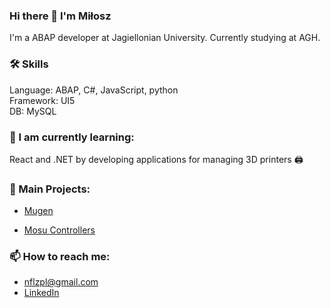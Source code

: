 ### Hi there 👋 I'm Miłosz
I'm a ABAP developer at Jagiellonian University. Currently studying at AGH.

### 🛠 Skills <br>
 Language: ABAP, C#, JavaScript, python <br>
 Framework: UI5 <br>
 DB: MySQL

### 🌱 I am currently learning:
React and .NET by developing applications for managing 3D printers 🖨️

### 🍾 Main Projects:
- [Mugen](https://github.com/neeflez/Mugen)

- [Mosu Controllers](https://www.youtube.com/@mosucontrollers7685)

### 📫 How to reach me:
- nflzpl@gmail.com
- [LinkedIn](https://www.linkedin.com/in/mi%C5%82osz-polinceusz/)
<!--
**neeflez/neeflez** is a ✨ _special_ ✨ repository because its `README.md` (this file) appears on your GitHub profile.

Here are some ideas to get you started:

- 🔭 I’m currently working on ...
- 🌱 I’m currently learning ...
- 👯 I’m looking to collaborate on ...
- 🤔 I’m looking for help with ...
- 💬 Ask me about ...
- 📫 How to reach me: ...
- 😄 Pronouns: ...
- ⚡ Fun fact: ...
-->
